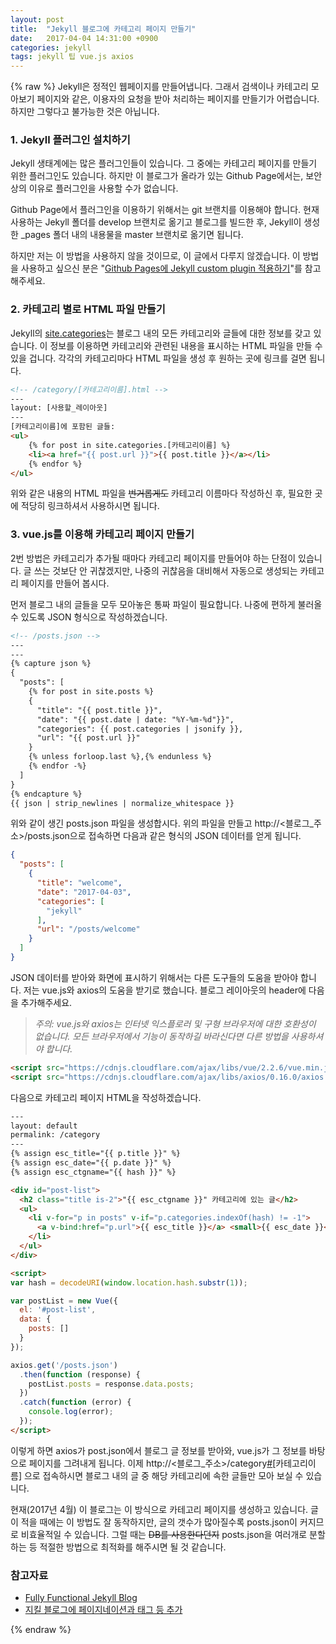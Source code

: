 ```yaml
---
layout: post
title:  "Jekyll 블로그에 카테고리 페이지 만들기"
date:   2017-04-04 14:31:00 +0900
categories: jekyll
tags: jekyll 팁 vue.js axios
---
```

{% raw %}
Jekyll은 정적인 웹페이지를 만들어냅니다. 그래서 검색이나 카테고리 모아보기 페이지와 같은, 이용자의 요청을 받아 처리하는 페이지를 만들기가 어렵습니다. 하지만 그렇다고 불가능한 것은 아닙니다.

### 1. Jekyll 플러그인 설치하기

Jekyll 생태계에는 많은 플러그인들이 있습니다. 그 중에는 카테고리 페이지를 만들기 위한 플러그인도 있습니다. 하지만 이 블로그가 올라가 있는 Github Page에서는, 보안상의 이유로 플러그인을 사용할 수가 없습니다.

Github Page에서 플러그인을 이용하기 위해서는 git 브랜치를 이용해야 합니다.  현재 사용하는 Jekyll 폴더를 develop 브랜치로 옮기고 블로그를 빌드한 후, Jekyll이 생성한 \_pages 폴더 내의 내용물을 master 브랜치로 옮기면 됩니다.

하지만 저는 이 방법을 사용하지 않을 것이므로, 이 글에서 다루지 않겠습니다. 이 방법을 사용하고 싶으신 분은 "[Github Pages에 Jekyll custom plugin 적용하기](http://gumpcha.github.io/blog/github-pages-with-jekyll-custom-plugin/)"를 참고해주세요.

### 2. 카테고리 별로 HTML 파일 만들기

Jekyll의 [site.categories](http://jekyllrb-ko.github.io/docs/variables/)는 블로그 내의 모든 카테고리와 글들에 대한 정보를 갖고 있습니다. 이 정보를 이용하면  카테고리와 관련된 내용을 표시하는 HTML 파일을 만들 수 있을 겁니다. 각각의 카테고리마다 HTML 파일을 생성 후 원하는 곳에 링크를 걸면 됩니다.

``` html
<!-- /category/[카테고리이름].html -->
---
layout: [사용할_레이아웃]
---
[카테고리이름]에 포함된 글들:
<ul>
	{% for post in site.categories.[카테고리이름] %}
	<li><a href="{{ post.url }}">{{ post.title }}</a></li>
	{% endfor %}
</ul>
```

위와 같은 내용의 HTML 파일을 ~~번거롭게도~~ 카테고리 이름마다 작성하신 후, 필요한 곳에 적당히 링크하셔서 사용하시면 됩니다.

### 3. vue.js를 이용해 카테고리 페이지 만들기

2번 방법은 카테고리가 추가될 때마다 카테고리 페이지를 만들어야 하는 단점이 있습니다. 글 쓰는 것보단 안 귀찮겠지만, 나중의 귀찮음을 대비해서 자동으로 생성되는 카테고리 페이지를 만들어 봅시다.

먼저 블로그 내의 글들을 모두 모아놓은 통짜 파일이 필요합니다. 나중에 편하게 불러올 수 있도록 JSON 형식으로 작성하겠습니다.

``` html
<!-- /posts.json -->
---
---
{% capture json %}
{
  "posts": [
    {% for post in site.posts %}
    {
      "title": "{{ post.title }}",
      "date": "{{ post.date | date: "%Y-%m-%d"}}",
      "categories": {{ post.categories | jsonify }},
      "url": "{{ post.url }}"
    }
    {% unless forloop.last %},{% endunless %}
    {% endfor -%}
  ]
}
{% endcapture %}
{{ json | strip_newlines | normalize_whitespace }}
```

위와 같이 생긴 posts.json 파일을 생성합시다. 위의 파일을 만들고 http://<블로그\_주소>/posts.json으로 접속하면 다음과 같은 형식의 JSON 데이터를 얻게 됩니다.

``` json
{
  "posts": [
    {
      "title": "welcome",
      "date": "2017-04-03",
      "categories": [
        "jekyll"
      ],
      "url": "/posts/welcome"
    }
  ]
}
```

JSON 데이터를 받아와 화면에 표시하기 위해서는 다른 도구들의 도움을 받아야 합니다. 저는 vue.js와 axios의 도움을 받기로 했습니다. 블로그 레이아웃의 header에 다음을 추가해주세요.

> *주의: vue.js와 axios는 인터넷 익스플로러 및 구형 브라우저에 대한 호환성이 없습니다. 모든 브라우저에서 기능이 동작하길 바라신다면 다른 방법을 사용하셔야 합니다.*

``` html
<script src="https://cdnjs.cloudflare.com/ajax/libs/vue/2.2.6/vue.min.js"></script>
<script src="https://cdnjs.cloudflare.com/ajax/libs/axios/0.16.0/axios.min.js"></script>
```

다음으로 카테고리 페이지 HTML을 작성하겠습니다.

``` html
---
layout: default
permalink: /category
---
{% assign esc_title="{{ p.title }}" %}
{% assign esc_date="{{ p.date }}" %}
{% assign esc_ctgname="{{ hash }}" %}

<div id="post-list">
  <h2 class="title is-2">"{{ esc_ctgname }}" 카테고리에 있는 글</h2>
  <ul>
    <li v-for="p in posts" v-if="p.categories.indexOf(hash) != -1">
      <a v-bind:href="p.url">{{ esc_title }}</a> <small>{{ esc_date }}</small>
    </li>
  </ul>
</div>

<script>
var hash = decodeURI(window.location.hash.substr(1));

var postList = new Vue({
  el: '#post-list',
  data: {
    posts: []
  }
});

axios.get('/posts.json')
  .then(function (response) {
    postList.posts = response.data.posts;
  })
  .catch(function (error) {
    console.log(error);
  });
</script>
```

이렇게 하면 axios가 post.json에서 블로그 글 정보를 받아와, vue.js가 그 정보를 바탕으로 페이지를 그려내게 됩니다. 이제 http://<블로그\_주소>/category[#](http://devbox.tistory.com/entry/%E3%84%B4%E3%85%87)[카테고리이름] 으로 접속하시면 블로그 내의 글 중 해당 카테고리에 속한 글들만 모아 보실 수 있습니다.

현재(2017년 4월) 이 블로그는 이 방식으로 카테고리 페이지를 생성하고 있습니다. 글이 적을 때에는 이 방법도 잘 동작하지만, 글의 갯수가 많아질수록 posts.json이 커지므로 비효율적일 수 있습니다. 그럴 때는 ~~DB를 사용한다던지~~ posts.json을 여러개로 분할하는 등 적절한 방법으로 최적화를 해주시면 될 것 같습니다.

### 참고자료
- [Fully Functional Jekyll Blog](https://www.sitepoint.com/fully-functional-jekyll-blog/)
- [지킬 블로그에 페이지네이션과 태그 등 추가](https://nolboo.kim/blog/2014/01/09/upgrade-jekyll-github-blog/)

{% endraw %}

